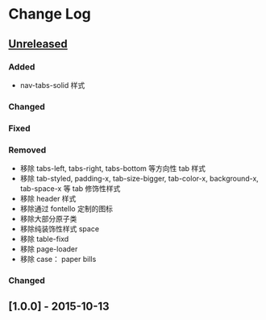 # Change Log

## [Unreleased]

### Added
* nav-tabs-solid 样式

### Changed

### Fixed

### Removed
- 移除 tabs-left, tabs-right, tabs-bottom 等方向性 tab 样式
- 移除 tab-styled, padding-x, tab-size-bigger, tab-color-x, background-x, tab-space-x 等 tab 修饰性样式
- 移除 header 样式
- 移除通过 fontello 定制的图标
- 移除大部分原子类
- 移除纯装饰性样式 space
- 移除 table-fixd
- 移除 page-loader
- 移除 case： paper bills
### Changed

## [1.0.0] - 2015-10-13

[Unreleased]: https://github.com/gochant/tinyui/compare/v1.0.0...HEAD
